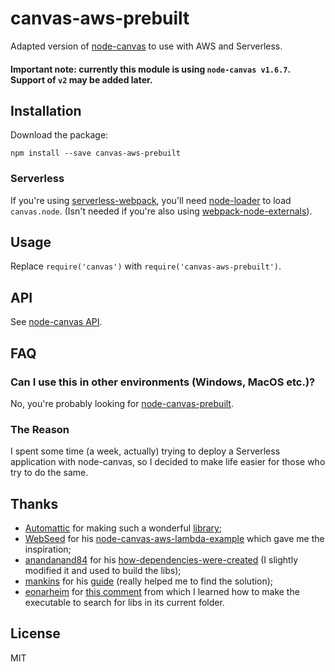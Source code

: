 # canvas-aws-prebuilt

Adapted version of [node-canvas](https://github.com/Automattic/node-canvas) to use with AWS and Serverless.

#### Important note: currently this module is using `node-canvas v1.6.7`. Support of `v2` may be added later.

## Installation

Download the package:
```
npm install --save canvas-aws-prebuilt
```

### Serverless

If you're using [serverless-webpack](https://github.com/serverless-heaven/serverless-webpack), you'll need [node-loader](https://github.com/webpack-contrib/node-loader) to load `canvas.node`. (Isn't needed if you're also using [webpack-node-externals](https://github.com/liady/webpack-node-externals)).

## Usage
Replace `require('canvas')` with `require('canvas-aws-prebuilt')`.

## API
See [node-canvas API](https://github.com/Automattic/node-canvas#non-standard-api).

## FAQ
  
### Can I use this in other environments (Windows, MacOS etc.)?
No, you're probably looking for [node-canvas-prebuilt](https://github.com/node-gfx/node-canvas-prebuilt).
  
### The Reason
  I spent some time (a week, actually) trying to deploy a Serverless application with node-canvas, so I decided to make life easier for those who try to do the same.

## Thanks
- [Automattic](https://github.com/Automattic) for making such a wonderful [library](https://github.com/Automattic/node-canvas);
- [WebSeed](https://github.com/WebSeed) for his [node-canvas-aws-lambda-example](https://github.com/WebSeed/node-canvas-aws-lambda-example) which gave me the inspiration;
- [anandanand84](https://github.com/anandanand84) for his [how-dependencies-were-created](https://github.com/anandanand84/aws-lambda-node-canvas/blob/master/how-dependencies-were-created) (I slightly modified it and used to build the libs);
- [mankins](https://github.com/mankins) for his [guide](https://github.com/Automattic/node-canvas/issues/680#issuecomment-179968875) (really helped me to find the solution);
- [eonarheim](https://github.com/eonarheim) for [this comment](https://github.com/Automattic/node-canvas/issues/641#issuecomment-148270114) from which I learned how to make the executable to search for libs in its current folder.

## License

MIT
